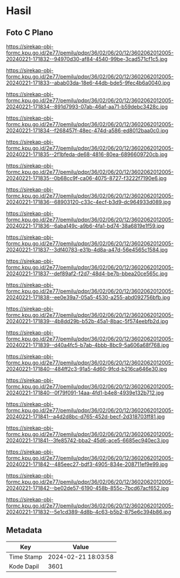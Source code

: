# Hasil

## Foto C Plano

https://sirekap-obj-formc.kpu.go.id/2e77/pemilu/pdpr/36/02/06/20/12/3602062012005-20240221-171832--94970d30-af84-4540-99be-3cad571cf1c5.jpg

https://sirekap-obj-formc.kpu.go.id/2e77/pemilu/pdpr/36/02/06/20/12/3602062012005-20240221-171833--abab03da-18e6-44db-bde5-9fec4b6a0040.jpg

https://sirekap-obj-formc.kpu.go.id/2e77/pemilu/pdpr/36/02/06/20/12/3602062012005-20240221-171834--891d7993-07ab-46af-aa71-b59debc3428c.jpg

https://sirekap-obj-formc.kpu.go.id/2e77/pemilu/pdpr/36/02/06/20/12/3602062012005-20240221-171834--f268457f-48ec-474d-a586-ed8012baa0c0.jpg

https://sirekap-obj-formc.kpu.go.id/2e77/pemilu/pdpr/36/02/06/20/12/3602062012005-20240221-171835--2f1bfeda-de68-4816-80ea-6896609720cb.jpg

https://sirekap-obj-formc.kpu.go.id/2e77/pemilu/pdpr/36/02/06/20/12/3602062012005-20240221-171835--0b68cc9f-ca06-4075-8727-f3222f7190e6.jpg

https://sirekap-obj-formc.kpu.go.id/2e77/pemilu/pdpr/36/02/06/20/12/3602062012005-20240221-171836--68903120-c33c-4ecf-b3d9-dc964933d089.jpg

https://sirekap-obj-formc.kpu.go.id/2e77/pemilu/pdpr/36/02/06/20/12/3602062012005-20240221-171836--6aba149c-a9b6-4fa1-bd74-38a6819e1f59.jpg

https://sirekap-obj-formc.kpu.go.id/2e77/pemilu/pdpr/36/02/06/20/12/3602062012005-20240221-171837--3df40783-e31b-4d8a-a47d-56e4565c1584.jpg

https://sirekap-obj-formc.kpu.go.id/2e77/pemilu/pdpr/36/02/06/20/12/3602062012005-20240221-171837--def89af2-f2d7-48d4-be7b-bbea20ce565c.jpg

https://sirekap-obj-formc.kpu.go.id/2e77/pemilu/pdpr/36/02/06/20/12/3602062012005-20240221-171838--ee0e39a7-05a5-4530-a255-abd092756bfb.jpg

https://sirekap-obj-formc.kpu.go.id/2e77/pemilu/pdpr/36/02/06/20/12/3602062012005-20240221-171839--4b8dd29b-b52b-45a1-8bac-5f574eebfb2d.jpg

https://sirekap-obj-formc.kpu.go.id/2e77/pemilu/pdpr/36/02/06/20/12/3602062012005-20240221-171839--d40a4fc5-b7ab-4bbb-8bc9-5a606a68f768.jpg

https://sirekap-obj-formc.kpu.go.id/2e77/pemilu/pdpr/36/02/06/20/12/3602062012005-20240221-171840--484ff2c3-91a5-4d60-9fcd-b216ca646e30.jpg

https://sirekap-obj-formc.kpu.go.id/2e77/pemilu/pdpr/36/02/06/20/12/3602062012005-20240221-171840--0f79f091-14aa-4fd1-b4e8-4939e132b712.jpg

https://sirekap-obj-formc.kpu.go.id/2e77/pemilu/pdpr/36/02/06/20/12/3602062012005-20240221-171841--a4d2d8bc-d765-452d-becf-2d318703ff81.jpg

https://sirekap-obj-formc.kpu.go.id/2e77/pemilu/pdpr/36/02/06/20/12/3602062012005-20240221-171841--3fe85742-bba2-45d6-ace5-6685ec940ec3.jpg

https://sirekap-obj-formc.kpu.go.id/2e77/pemilu/pdpr/36/02/06/20/12/3602062012005-20240221-171842--485eec27-bdf3-4905-834e-208711ef9e99.jpg

https://sirekap-obj-formc.kpu.go.id/2e77/pemilu/pdpr/36/02/06/20/12/3602062012005-20240221-171842--be02de57-6190-458b-855c-7bcd67acf652.jpg

https://sirekap-obj-formc.kpu.go.id/2e77/pemilu/pdpr/36/02/06/20/12/3602062012005-20240221-171832--5e1cd389-4d8b-4c63-b5b2-875e6c394b86.jpg


## Metadata

| Key        | Value               |
| ---------- | ------------------- |
| Time Stamp | 2024-02-21 18:03:58 |
| Kode Dapil | 3601                |



